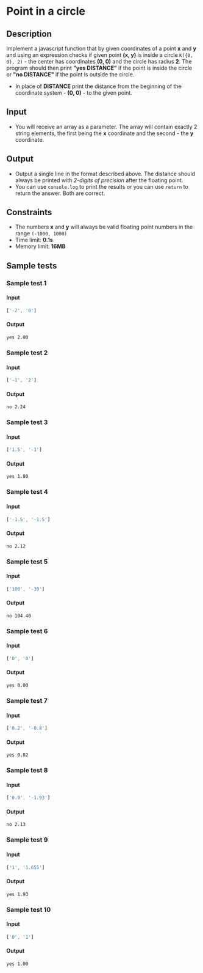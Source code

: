 ﻿# Point in a circle

## Description
Implement a javascript function that by given coordinates of a point **x** and **y** 
and using an expression checks if given point **(x,  y)** is inside a circle `K({0, 0}, 2)` - the center has coordinates **(0, 0)** and the circle has radius **2**. 
The program should then print **"yes DISTANCE"** if the point is inside the circle or **"no DISTANCE"** if the point is outside the circle.
  - In place of **DISTANCE** print the distance from the beginning of the coordinate system - **(0, 0)** - to the given point.

## Input
- You will receive an array as a parameter. The array will contain exactly 2 string elements, the first being the **x** coordinate and the second - the **y** coordinate.

## Output
- Output a single line in the format described above. The distance should always be printed with _2-digits of precision_ after the floating point.
- You can use `console.log` to print the results or you can use `return` to return the answer. Both are correct.

## Constraints
- The numbers **x** and **y** will always be valid floating point numbers in the range `(-1000, 1000)`
- Time limit: **0.1s**
- Memory limit: **16MB**

## Sample tests

### Sample test 1

#### Input
```js
['-2', '0']
```

#### Output
```
yes 2.00
```

### Sample test 2

#### Input
```js
['-1', '2']
```

#### Output
```
no 2.24
```

### Sample test 3

#### Input
```js
['1.5', '-1']
```

#### Output
```
yes 1.80
```

### Sample test 4

#### Input
```js
['-1.5', '-1.5']
```

#### Output
```
no 2.12
```

### Sample test 5

#### Input
```js
['100', '-30']
```

#### Output
```
no 104.40
```

### Sample test 6

#### Input
```js
['0', '0']
```

#### Output
```
yes 0.00
```

### Sample test 7

#### Input
```js
['0.2', '-0.8']
```

#### Output
```
yes 0.82
```

### Sample test 8

#### Input
```js
['0.9', '-1.93']
```

#### Output
```
no 2.13
```

### Sample test 9

#### Input
```js
['1', '1.655']
```

#### Output
```
yes 1.93
```

### Sample test 10

#### Input
```js
['0', '1']
```

#### Output
```
yes 1.00
```
